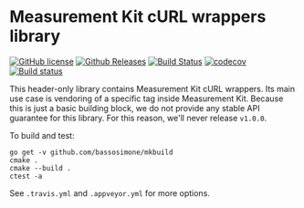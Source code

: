 # Measurement Kit cURL wrappers library

[![GitHub license](https://img.shields.io/github/license/measurement-kit/mkcurl.svg)](https://raw.githubusercontent.com/measurement-kit/mkcurl/master/LICENSE) [![Github Releases](https://img.shields.io/github/release/measurement-kit/mkcurl.svg)](https://github.com/measurement-kit/mkcurl/releases) [![Build Status](https://img.shields.io/travis/measurement-kit/mkcurl/master.svg?label=travis)](https://travis-ci.org/measurement-kit/mkcurl) [![codecov](https://codecov.io/gh/measurement-kit/mkcurl/branch/master/graph/badge.svg)](https://codecov.io/gh/measurement-kit/mkcurl) [![Build status](https://img.shields.io/appveyor/ci/bassosimone/mkcurl/master.svg?label=appveyor)](https://ci.appveyor.com/project/bassosimone/mkcurl/branch/master)

This header-only library contains Measurement Kit cURL wrappers. Its main
use case is vendoring of a specific tag inside Measurement Kit. Because this
is just a basic building block, we do not provide any stable API guarantee
for this library. For this reason, we'll never release `v1.0.0`.

To build and test:

```
go get -v github.com/bassosimone/mkbuild
cmake .
cmake --build .
ctest -a
```

See `.travis.yml` and `.appveyor.yml` for more options.
